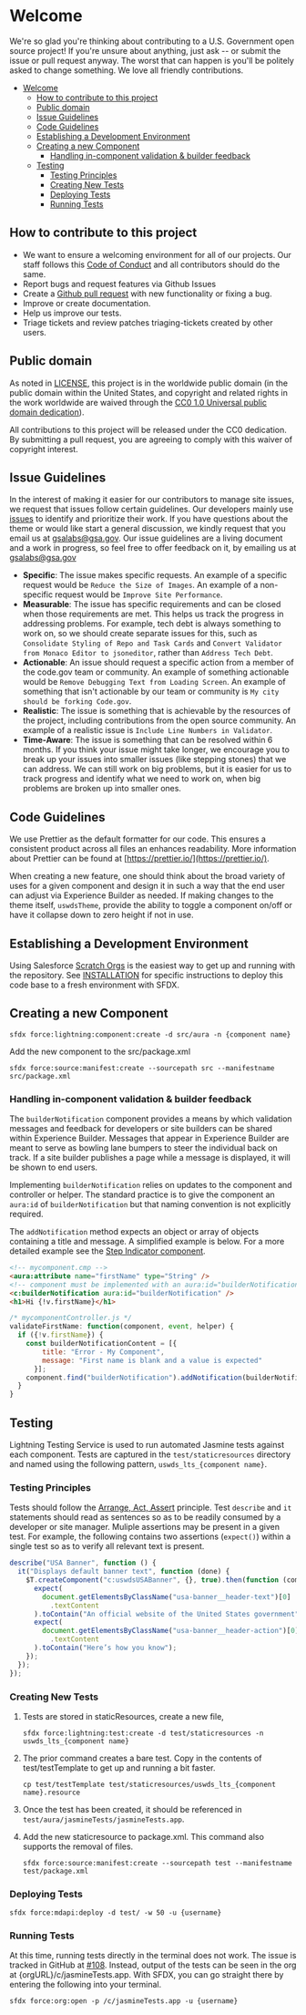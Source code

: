 # Welcome

We're so glad you're thinking about contributing to a U.S. Government open source project! If you're unsure about anything, just ask -- or submit the issue or pull request anyway. The worst that can happen is you'll be politely asked to change something. We love all friendly contributions.

- [Welcome](#welcome)
  - [How to contribute to this project](#how-to-contribute-to-this-project)
  - [Public domain](#public-domain)
  - [Issue Guidelines](#issue-guidelines)
  - [Code Guidelines](#code-guidelines)
  - [Establishing a Development Environment](#establishing-a-development-environment)
  - [Creating a new Component](#creating-a-new-component)
    - [Handling in-component validation & builder feedback](#handling-in-component-validation--builder-feedback)
  - [Testing](#testing)
    - [Testing Principles](#testing-principles)
    - [Creating New Tests](#creating-new-tests)
    - [Deploying Tests](#deploying-tests)
    - [Running Tests](#running-tests)

## How to contribute to this project

- We want to ensure a welcoming environment for all of our projects. Our staff follows this [Code of Conduct](CODE_OF_CONDUCT.md) and all contributors should do the same.
- Report bugs and request features via Github Issues
- Create a [Github pull request](https://help.github.com/articles/creating-a-pull-request/) with new functionality or fixing a bug.
- Improve or create documentation.
- Help us improve our tests.
- Triage tickets and review patches triaging-tickets created by other users.

## Public domain

As noted in [LICENSE](LICENSE.md), this project is in the worldwide public domain (in the public domain within the United States, and copyright and related rights in the work worldwide are waived through the [CC0 1.0 Universal public domain dedication](https://creativecommons.org/publicdomain/zero/1.0/)).

All contributions to this project will be released under the CC0 dedication. By submitting a pull request, you are agreeing to comply with this waiver of copyright interest.

## Issue Guidelines

In the interest of making it easier for our contributors to manage site issues, we request that issues follow certain guidelines. Our developers mainly use [issues](/issues) to identify and prioritize their work. If you have questions about the theme or would like start a general discussion, we kindly request that you email us at [gsalabs@gsa.gov](mailto://gsalabs@gsa.gov). Our issue guidelines are a living document and a work in progress, so feel free to offer feedback on it, by emailing us at [gsalabs@gsa.gov](mailto://gsalabs@gsa.gov)

- **Specific**: The issue makes specific requests. An example of a specific request would be `Reduce the Size of Images`. An example of a non-specific request would be `Improve Site Performance`.
- **Measurable**: The issue has specific requirements and can be closed when those requirements are met. This helps us track the progress in addressing problems. For example, tech debt is always something to work on, so we should create separate issues for this, such as `Consolidate Styling of Repo and Task Cards` and `Convert Validator from Monaco Editor to jsoneditor`, rather than `Address Tech Debt`.
- **Actionable**: An issue should request a specific action from a member of the code.gov team or community. An example of something actionable would be `Remove Debugging Text from Loading Screen`. An example of something that isn't actionable by our team or community is `My city should be forking Code.gov`.
- **Realistic**: The issue is something that is achievable by the resources of the project, including contributions from the open source community. An example of a realistic issue is `Include Line Numbers in Validator`.
- **Time-Aware**: The issue is something that can be resolved within 6 months. If you think your issue might take longer, we encourage you to break up your issues into smaller issues (like stepping stones) that we can address. We can still work on big problems, but it is easier for us to track progress and identify what we need to work on, when big problems are broken up into smaller ones.

## Code Guidelines

We use Prettier as the default formatter for our code. This ensures a consistent product across all files an enhances readability. More information about Prettier can be found at [https://prettier.io/](https://prettier.io/).

When creating a new feature, one should think about the broad variety of uses for a given component and design it in such a way that the end user can adjust via Experience Builder as needed. If making changes to the theme itself, `uswdsTheme`, provide the ability to toggle a component on/off or have it collapse down to zero height if not in use.

## Establishing a Development Environment

Using Salesforce [Scratch Orgs](https://help.salesforce.com/s/articleView?id=sf.managing_scratch_orgs.htm&type=5) is the easiest way to get up and running with the repository. See [INSTALLATION](INSTALLATION.md#sfdx-instructions) for specific instructions to deploy this code base to a fresh environment with SFDX.

## Creating a new Component

`sfdx force:lightning:component:create -d src/aura -n {component name}`

Add the new component to the src/package.xml

`sfdx force:source:manifest:create --sourcepath src --manifestname src/package.xml`

### Handling in-component validation & builder feedback

The `builderNotification` component provides a means by which validation messages and feedback for developers or site builders can be shared within Experience Builder. Messages that appear in Experience Builder are meant to serve as bowling lane bumpers to steer the individual back on track. If a site builder publishes a page while a message is displayed, it will be shown to end users.

Implementing `builderNotification` relies on updates to the component and controller or helper. The standard practice is to give the component an `aura:id` of `builderNotification` but that naming convention is not explicitly required.

The `addNotification` method expects an object or array of objects containing a title and message. A simplified example is below. For a more detailed example see the [Step Indicator component](https://github.com/GSA/uswds-sf-lightning-community/blob/develop/src/aura/uswdsStepIndicator/uswdsStepIndicatorHelper.js).

```html
<!-- mycomponent.cmp -->
<aura:attribute name="firstName" type="String" />
<!-- component must be implemented with an aura:id="builderNotification" -->
<c:builderNotification aura:id="builderNotification" />
<h1>Hi {!v.firstName}</h1>
```

```js
/* mycomponentController.js */
validateFirstName: function(component, event, helper) {
  if ({!v.firstName}) {
    const builderNotificationContent = [{
        title: "Error - My Component",
        message: "First name is blank and a value is expected"
      }];
    component.find("builderNotification").addNotification(builderNotificationContent);
  }
}
```

## Testing

Lightning Testing Service is used to run automated Jasmine tests against each component. Tests are captured in the `test/staticresources` directory and named using the following pattern, `uswds_lts_{component name}`.

### Testing Principles

Tests should follow the [Arrange, Act, Assert](https://integralpath.blogs.com/thinkingoutloud/2005/09/principles_of_t.html) principle. Test `describe` and `it` statements should read as sentences so as to be readily consumed by a developer or site manager. Muliple assertions may be present in a given test. For example, the following contains two assertions (`expect()`) within a single test so as to verify all relevant text is present.

```javascript
describe("USA Banner", function () {
  it("Displays default banner text", function (done) {
    $T.createComponent("c:uswdsUSABanner", {}, true).then(function (component) {
      expect(
        document.getElementsByClassName("usa-banner__header-text")[0]
          .textContent
      ).toContain("An official website of the United States government");
      expect(
        document.getElementsByClassName("usa-banner__header-action")[0]
          .textContent
      ).toContain("Here’s how you know");
    });
  });
});
```

### Creating New Tests

1. Tests are stored in staticResources, create a new file,

   `sfdx force:lightning:test:create -d test/staticresources -n uswds_lts_{component name}`

1. The prior command creates a bare test. Copy in the contents of test/testTemplate to get up and running a bit faster.

   `cp test/testTemplate test/staticresources/uswds_lts_{component name}.resource`

1. Once the test has been created, it should be referenced in `test/aura/jasmineTests/jasmineTests.app`.

1. Add the new staticresource to package.xml. This command also supports the removal of files.

   `sfdx force:source:manifest:create --sourcepath test --manifestname test/package.xml`

### Deploying Tests

`sfdx force:mdapi:deploy -d test/ -w 50 -u {username}`

### Running Tests

At this time, running tests directly in the terminal does not work. The issue is tracked in GitHub at [#108](https://github.com/GSA/uswds-sf-lightning-community/issues/108). Instead, output of the tests can be seen in the org at {orgURL}/c/jasmineTests.app. With SFDX, you can go straight there by entering the following into your terminal.

`sfdx force:org:open -p /c/jasmineTests.app -u {username}`
